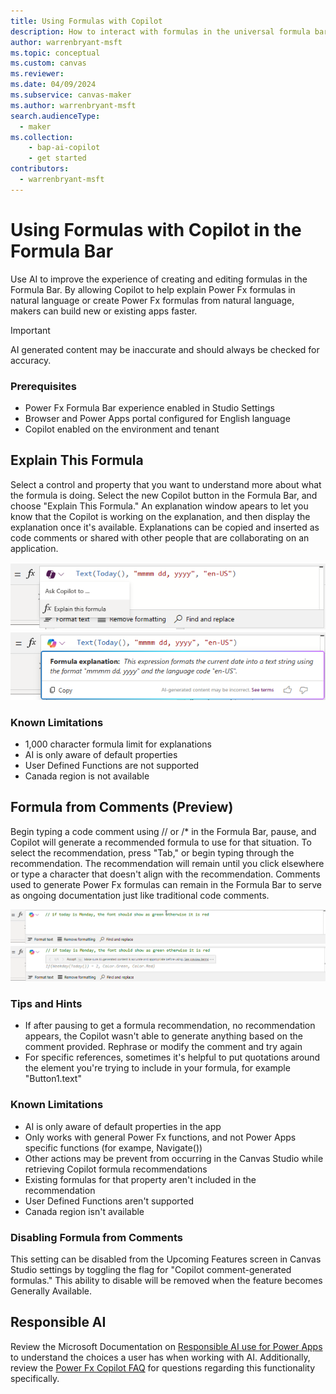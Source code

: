 ```yaml
---
title: Using Formulas with Copilot
description: How to interact with formulas in the universal formula bar using AI.
author: warrenbryant-msft
ms.topic: conceptual
ms.custom: canvas
ms.reviewer: 
ms.date: 04/09/2024
ms.subservice: canvas-maker
ms.author: warrenbryant-msft
search.audienceType: 
  - maker
ms.collection: 
    - bap-ai-copilot
    - get started
contributors:
  - warrenbryant-msft
---
```


# Using Formulas with Copilot in the Formula Bar

Use AI to improve the experience of creating and editing formulas in the Formula Bar. By allowing Copilot to help explain Power Fx formulas in natural language or create Power Fx formulas from natural language, makers can build new or existing apps faster.

> [!IMPORTANT]
> AI generated content may be inaccurate and should always be checked for accuracy.

### Prerequisites
- Power Fx Formula Bar experience enabled in Studio Settings
- Browser and Power Apps portal configured for English language
- Copilot enabled on the environment and tenant

## Explain This Formula
Select a control and property that you want to understand more about what the formula is doing. Select the new Copilot button in the Formula Bar, and choose "Explain This Formula." An explanation window apears to let you know that the Copilot is working on the explanation, and then display the explanation once it's available. Explanations can be copied and inserted as code comments or shared with other people that are collaborating on an application.

![Explain This Formula Dropdown](media/copilot/ufb-explain-copilot.png)
![Formula Explanation](media/copilot/ufb-explanation-copilot.png)

### Known Limitations
- 1,000 character formula limit for explanations
- AI is only aware of default properties
- User Defined Functions are not supported
- Canada region is not available

## Formula from Comments (Preview)

Begin typing a code comment using // or /* in the Formula Bar, pause, and Copilot will generate a recommended formula to use for that situation. To select the recommendation, press "Tab," or begin typing through the recommendation. The recommendation will remain until you click elsewhere or type a character that doesn't align with the recommendation. Comments used to generate Power Fx formulas can remain in the Formula Bar to serve as ongoing documentation just like traditional code comments.

![Typed Comment](media/copilot/ufb-comment-copilot.png)
![Typed Comment with Recommended Formula](media/copilot/ufb-commentfx-copilot.png)

### Tips and Hints
- If after pausing to get a formula recommendation, no recommendation appears, the Copilot wasn't able to generate anything based on the comment provided. Rephrase or modify the comment and try again
- For specific references, sometimes it's helpful to put quotations around the element you're trying to include in your formula, for example "Button1.text"

### Known Limitations
- AI is only aware of default properties in the app
- Only works with general Power Fx functions, and not Power Apps specific functions (for exampe, Navigate())
- Other actions may be prevent from occurring in the Canvas Studio while retrieving Copilot formula recommendations 
- Existing formulas for that property aren't included in the recommendation
- User Defined Functions aren't supported
- Canada region isn't available

### Disabling Formula from Comments
This setting can be disabled from the Upcoming Features screen in Canvas Studio settings by toggling the flag for "Copilot comment-generated formulas." This ability to disable will be removed when the feature becomes Generally Available.

## Responsible AI

Review the Microsoft Documentation on [Responsible AI use for Power Apps](../common/responsible-ai-overview.md) to understand the choices a user has when working with AI. Additionally, review the [Power Fx Copilot FAQ](../common/pfx-copilot-faq.md) for questions regarding this functionality specifically.
